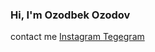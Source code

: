 ### Hi, I'm Ozodbek Ozodov 
 
contact me 
    <a href="https://www.instagram.com/ozodbek_ozodov1/"> Instagram </a>
    <a href="https://t.me/ozodbek_ozodov1"> Tegegram </a>

